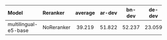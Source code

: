 | Model | Reranker | average | ar-dev | bn-dev | de-dev | en-dev | es-dev | fa-dev | fi-dev | fr-dev | hi-dev | id-dev | ja-dev | ko-dev | ru-dev | sw-dev | te-dev | th-dev | yo-dev | zh-dev |
| :---- | :---- | :---: | :---: | :---: | :---: | :---: | :---: | :---: | :---: | :---: | :---: | :---: | :---: | :---: | :---: | :---: | :---: | :---: | :---: | :---: |
| multilingual-e5-base | NoReranker | 39.219 | 51.822 | 52.237 | 23.059 | 31.310 | 26.891 | 32.108 | 56.341 | 20.316 | 29.566 | 36.206 | 43.846 | 46.233 | 34.874 | 54.593 | 61.314 | 56.953 | 20.704 | 27.565 | 